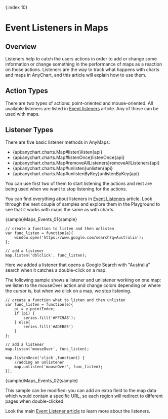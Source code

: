 {:index 10}
# Event Listeners in Maps

## Overview

Listeners help to catch the users actions in order to add or change some information or change something in the performance of maps as a reaction on those actions. Listeners are the way to track what happens with charts and maps in AnyChart, and this article will explain how to use them.

## Action Types

There are two types of actions: point-oriented and mouse-oriented. All available listeners are listed in [Event listeners](../Common_Settings/Event_Listeners/#event_types) article. Any of those can be used with maps.

## Listener Types

There are five basic listener methods in AnyMaps:

 - {api:anychart.charts.Map#listen}listen{api}
 - {api:anychart.charts.Map#listenOnce}listenOnce{api}
 - {api:anychart.charts.Map#removeAllListeners}removeAllListeners{api}
 - {api:anychart.charts.Map#unlisten}unlisten{api}
 - {api:anychart.charts.Map#unlistenByKey}unlistenByKey{api}
 
You can use first two of them to start listening the actions and rest are being used when we want to stop listening for the actions. 

You can find everything about listeners in [Event Listeners](../Common_Settings/Event_Listeners) article. Look through the next couple of samples and explore them in the Playground to see that it works with maps the same as with charts.
 
{sample}Maps\_Events\_01{sample}

```
// create a function to listen and then unlisten
var func_listen = function(e){
    window.open('https://www.google.com/search?q=Australia');
};

// add a listener
map.listen('dblclick', func_listen);
```
 
Here we added a listener that opens a Google Search with "Australia" search when it catches a double-click on a map. 

The following sample shows a listener and unlistener working on one map: we listen to the mouseOver action and change colors depending on where the cursor is, but when we click on a map, we stop listening. 

```
// create a function what to listen and then unlisten
var func_listen = function(e){
    pi = e.pointIndex;
    if (pi) {
        series.fill('#FFC9A8');
    } else{
        series.fill('#ADEB85')
    }
};

// add a listener
map.listen('mouseOver', func_listen);

map.listenOnce('click',function() {
    //adding an unlistener 
    map.unlisten('mouseOver', func_listen);
});
```

{sample}Maps\_Events\_02{sample}

This sample can be modified: you can add an extra field to the map data which would contain a specific URL, so each region will redirect to different pages when double-clicked.

Look the main [Event Listener article](../Common_Settings/Event_Listeners) to learn more about the listeners.